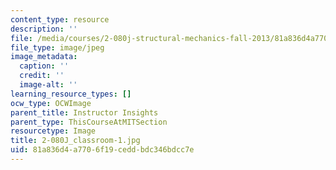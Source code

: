 ```yaml
---
content_type: resource
description: ''
file: /media/courses/2-080j-structural-mechanics-fall-2013/81a836d4a7706f19ceddbdc346bdcc7e_2-080J_classroom-1.jpg
file_type: image/jpeg
image_metadata:
  caption: ''
  credit: ''
  image-alt: ''
learning_resource_types: []
ocw_type: OCWImage
parent_title: Instructor Insights
parent_type: ThisCourseAtMITSection
resourcetype: Image
title: 2-080J_classroom-1.jpg
uid: 81a836d4-a770-6f19-cedd-bdc346bdcc7e
---
```


